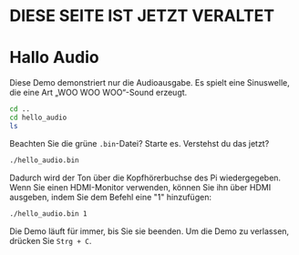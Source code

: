 # DIESE SEITE IST JETZT VERALTET

# Hallo Audio

Diese Demo demonstriert nur die Audioausgabe. Es spielt eine Sinuswelle, die eine Art „WOO WOO WOO“-Sound erzeugt.

```bash
cd ..
cd hello_audio
ls
```

Beachten Sie die grüne `.bin`-Datei? Starte es. Verstehst du das jetzt?

```bash
./hello_audio.bin
```

Dadurch wird der Ton über die Kopfhörerbuchse des Pi wiedergegeben. Wenn Sie einen HDMI-Monitor verwenden, können Sie ihn über HDMI ausgeben, indem Sie dem Befehl eine "1" hinzufügen:

```bash
./hello_audio.bin 1
```

Die Demo läuft für immer, bis Sie sie beenden. Um die Demo zu verlassen, drücken Sie `Strg + C`.

